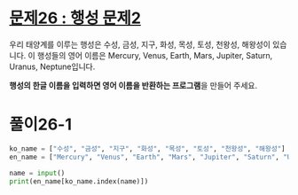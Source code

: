 # [문제26 : 행성 문제2](https://www.notion.so/26-2-7c83ed6e1807415ab8a80fab81b4b56d)

우리 태양계를 이루는 행성은 수성, 금성, 지구, 화성, 목성, 토성, 천왕성, 해왕성이 있습니다.
이 행성들의 영어 이름은 Mercury, Venus, Earth, Mars, Jupiter, Saturn, Uranus, Neptune입니다.

**행성의 한글 이름을 입력하면 영어 이름을 반환하는 프로그램**을 만들어 주세요.

# 풀이26-1
``` python
ko_name = ["수성", "금성", "지구", "화성", "목성", "토성", "천왕성", "해왕성"]
en_name = ["Mercury", "Venus", "Earth", "Mars", "Jupiter", "Saturn", "Uranus", "Neptune"]

name = input()
print(en_name[ko_name.index(name)])
```